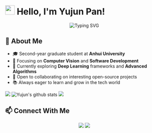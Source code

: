 # <img src="https://media.giphy.com/media/hvRJCLFzcasrR4ia7z/giphy.gif" width="30px"> Hello, I'm Yujun Pan!

<div align="center">
  <img src="https://readme-typing-svg.herokuapp.com?font=Fira+Code&pause=1000&color=6A5ACD&center=true&vCenter=true&width=435&lines=Graduate+Student+at+Anhui+University;Computer+Vision+Enthusiast;Software+Developer;Always+Learning+New+Things" alt="Typing SVG" />
</div>

## 💫 About Me

- 🎓 Second-year graduate student at **Anhui University**
- 🔭 Focusing on **Computer Vision** and **Software Development**
- 🌱 Currently exploring **Deep Learning** frameworks and **Advanced Algorithms**
- 🤝 Open to collaborating on interesting open-source projects
- 📚 Always eager to learn and grow in the tech world

[![](https://activity-graph.herokuapp.com/graph?username=wushixuan238&theme=dracula)](https://github.com/ashutosh00710/github-readme-activity-graph)
![Yujun's github stats](https://github-readme-stats.vercel.app/api?username=wushixuan238&show_icons=true&theme=tokyonight)
![](https://github-readme-stats.vercel.app/api/top-langs/?username=wushixuan238&layout=compact&langs_count=6&theme=tokyonight)

## 📫 Connect With Me

<p align="center">
  <a href="mailto:wushixuan238@gamil.com"><img src="https://img.shields.io/badge/Email-D14836?style=for-the-badge&logo=gmail&logoColor=white"/></a>
  <a href="https://github.com/wushixuan238"><img src="https://img.shields.io/badge/GitHub-100000?style=for-the-badge&logo=github&logoColor=white"/></a>
<!--   <a href="https://linkedin.com/in/yourusername"><img src="https://img.shields.io/badge/LinkedIn-0077B5?style=for-the-badge&logo=linkedin&logoColor=white"/></a> -->
</p>
